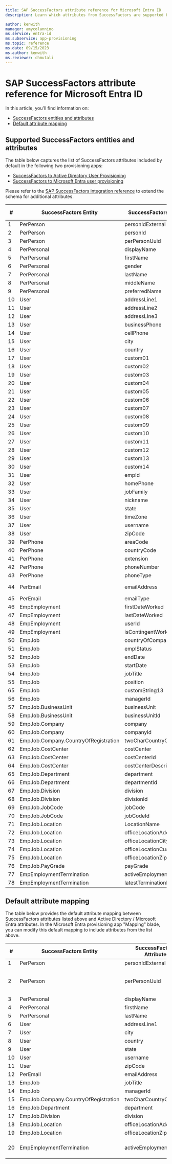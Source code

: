 ```yaml
---
title: SAP SuccessFactors attribute reference for Microsoft Entra ID
description: Learn which attributes from SuccessFactors are supported by SuccessFactors-HR driven provisioning in Microsoft Entra ID.

author: kenwith
manager: amycolannino
ms.service: entra-id
ms.subservice: app-provisioning
ms.topic: reference
ms.date: 09/15/2023
ms.author: kenwith
ms.reviewer: chmutali
---
```


# SAP SuccessFactors attribute reference for Microsoft Entra ID

In this article, you'll find information on:

- [SuccessFactors entities and attributes](#supported-successfactors-entities-and-attributes)
- [Default attribute mapping](#default-attribute-mapping)

## Supported SuccessFactors entities and attributes

The table below captures the list of SuccessFactors attributes included by default in the following two provisioning apps:

- [SuccessFactors to Active Directory User Provisioning](~/identity/saas-apps/sap-successfactors-inbound-provisioning-tutorial.md)
- [SuccessFactors to Microsoft Entra user provisioning](~/identity/saas-apps/sap-successfactors-inbound-provisioning-cloud-only-tutorial.md)

Please refer to the [SAP SuccessFactors integration reference](./sap-successfactors-integration-reference.md#retrieving-more-attributes) to extend the schema for additional attributes. 

| \# | SuccessFactors Entity                  | SuccessFactors Attribute     | Operation Type |
|----|----------------------------------------|------------------------------|----------------|
| 1  | PerPerson                              | personIdExternal             | Read           |
| 2  | PerPerson                              | personId                     | Read           |
| 3  | PerPerson                              | perPersonUuid                | Read           |
| 4  | PerPersonal                            | displayName                  | Read           |
| 5  | PerPersonal                            | firstName                    | Read           |
| 6  | PerPersonal                            | gender                       | Read           |
| 7  | PerPersonal                            | lastName                     | Read           |
| 8  | PerPersonal                            | middleName                   | Read           |
| 9  | PerPersonal                            | preferredName                | Read           |
| 10 | User                                   | addressLine1                 | Read           |
| 11 | User                                   | addressLine2                 | Read           |
| 12 | User                                   | addressLIne3                 | Read           |
| 13 | User                                   | businessPhone                | Read           |
| 14 | User                                   | cellPhone                    | Read           |
| 15 | User                                   | city                         | Read           |
| 16 | User                                   | country                      | Read           |
| 17 | User                                   | custom01                     | Read           |
| 18 | User                                   | custom02                     | Read           |
| 19 | User                                   | custom03                     | Read           |
| 20 | User                                   | custom04                     | Read           |
| 21 | User                                   | custom05                     | Read           |
| 22 | User                                   | custom06                     | Read           |
| 23 | User                                   | custom07                     | Read           |
| 24 | User                                   | custom08                     | Read           |
| 25 | User                                   | custom09                     | Read           |
| 26 | User                                   | custom10                     | Read           |
| 27 | User                                   | custom11                     | Read           |
| 28 | User                                   | custom12                     | Read           |
| 29 | User                                   | custom13                     | Read           |
| 30 | User                                   | custom14                     | Read           |
| 31 | User                                   | empId                        | Read           |
| 32 | User                                   | homePhone                    | Read           |
| 33 | User                                   | jobFamily                    | Read           |
| 34 | User                                   | nickname                     | Read           |
| 35 | User                                   | state                        | Read           |
| 36 | User                                   | timeZone                     | Read           |
| 37 | User                                   | username                     | Read           |
| 38 | User                                   | zipCode                      | Read           |
| 39 | PerPhone                               | areaCode                     | Read           |
| 40 | PerPhone                               | countryCode                  | Read           |
| 41 | PerPhone                               | extension                    | Read           |
| 42 | PerPhone                               | phoneNumber                  | Read           |
| 43 | PerPhone                               | phoneType                    | Read           |
| 44 | PerEmail                               | emailAddress                 | Read, Write    |
| 45 | PerEmail                               | emailType                    | Read           |
| 46 | EmpEmployment                          | firstDateWorked              | Read           |
| 47 | EmpEmployment                          | lastDateWorked               | Read           |
| 48 | EmpEmployment                          | userId                       | Read           |
| 49 | EmpEmployment                          | isContingentWorker           | Read           |
| 50 | EmpJob                                 | countryOfCompany             | Read           |
| 51 | EmpJob                                 | emplStatus                   | Read           |
| 52 | EmpJob                                 | endDate                      | Read           |
| 53 | EmpJob                                 | startDate                    | Read           |
| 54 | EmpJob                                 | jobTitle                     | Read           |
| 55 | EmpJob                                 | position                     | Read           |
| 65 | EmpJob                                 | customString13               | Read           |
| 56 | EmpJob                                 | managerId                    | Read           |
| 57 | EmpJob\.BusinessUnit                   | businessUnit                 | Read           |
| 58 | EmpJob\.BusinessUnit                   | businessUnitId               | Read           |
| 59 | EmpJob\.Company                        | company                      | Read           |
| 60 | EmpJob\.Company                        | companyId                    | Read           |
| 61 | EmpJob\.Company\.CountryOfRegistration | twoCharCountryCode           | Read           |
| 62 | EmpJob\.CostCenter                     | costCenter                   | Read           |
| 63 | EmpJob\.CostCenter                     | costCenterId                 | Read           |
| 64 | EmpJob\.CostCenter                     | costCenterDescription        | Read           |
| 65 | EmpJob\.Department                     | department                   | Read           |
| 66 | EmpJob\.Department                     | departmentId                 | Read           |
| 67 | EmpJob\.Division                       | division                     | Read           |
| 68 | EmpJob\.Division                       | divisionId                   | Read           |
| 69 | EmpJob\.JobCode                        | jobCode                      | Read           |
| 70 | EmpJob\.JobCode                        | jobCodeId                    | Read           |
| 71 | EmpJob\.Location                       | LocationName                 | Read           |
| 72 | EmpJob\.Location                       | officeLocationAddress        | Read           |
| 73 | EmpJob\.Location                       | officeLocationCity           | Read           |
| 74 | EmpJob\.Location                       | officeLocationCustomString4  | Read           |
| 75 | EmpJob\.Location                       | officeLocationZipCode        | Read           |
| 76 | EmpJob\.PayGrade                       | payGrade                     | Read           |
| 77 | EmpEmploymentTermination               | activeEmploymentsCount       | Read           |
| 78 | EmpEmploymentTermination               | latestTerminationDate        | Read           |

## Default attribute mapping

The table below provides the default attribute mapping between SuccessFactors attributes listed above and Active Directory / Microsoft Entra attributes. In the Microsoft Entra provisioning app "Mapping" blade, you can modify this default mapping to include attributes from the list above. 

| \# | SuccessFactors Entity                  | SuccessFactors Attribute | Default attribute mapping   | Processing Remark                                                                            |
|----|----------------------------------------|--------------------------|-----------------------------------------|----------------------------------------------------------------------------------------------|
| 1  | PerPerson                              | personIdExternal         | employeeId                              | Used as matching attribute                                                                   |
| 2  | PerPerson                              | perPersonUuid            | \[Not mapped \- used as source anchor\] | During initial sync, the Provisioning Service links the personUuid to existing objectGuid\.  |
| 3  | PerPersonal                            | displayName              | displayName                             | NA                                                                                           |
| 4  | PerPersonal                            | firstName                | givenName                               | NA                                                                                           |
| 5  | PerPersonal                            | lastName                 | sn                                      | NA                                                                                           |
| 6  | User                                   | addressLine1             | streetAddress                           | NA                                                                                           |
| 7  | User                                   | city                     | l                                       | NA                                                                                           |
| 8  | User                                   | country                  | co                                      | NA                                                                                           |
| 9  | User                                   | state                    | st                                      | NA                                                                                           |
| 10 | User                                   | username                 | samAccountName                          | NA                                                                                           |
| 11 | User                                   | zipCode                  | postalCode                              | NA                                                                                           |
| 12 | PerEmail                               | emailAddress             | mail                                    | NA                                                                                           |
| 13 | EmpJob                                 | jobTitle                 | title                                   | NA                                                                                           |
| 14 | EmpJob                                 | managerId                | manager                                 | NA                                                                                           |
| 15 | EmpJob\.Company\.CountryOfRegistration | twoCharCountryCode       | c                                       | NA                                                                                           |
| 16 | EmpJob\.Department                     | department               | department                              | NA                                                                                           |
| 17 | EmpJob\.Division                       | division                 | company                                 | NA                                                                                           |
| 18 | EmpJob\.Location                       | officeLocationAddress    | streetAddress                           | NA                                                                                           |
| 19 | EmpJob\.Location                       | officeLocationZipCode    | postalCode                              | NA                                                                                           |
| 20 | EmpEmploymentTermination               | activeEmploymentsCount   | accountEnabled                          | if activeEmploymentsCount=0, disable the account\.                                           |
